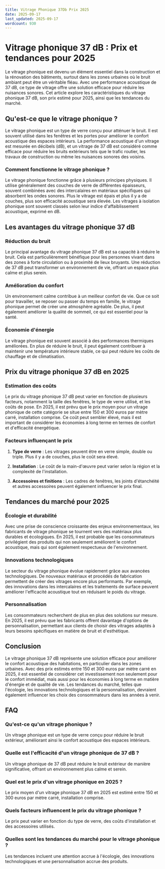```yaml
---
title: Vitrage Phonique 37Db Prix 2025
date: 2025-09-17
last_updated: 2025-09-17
wordcount: 930
---
```


# Vitrage phonique 37 dB : Prix et tendances pour 2025

Le vitrage phonique est devenu un élément essentiel dans la construction et la rénovation des bâtiments, surtout dans les zones urbaines où le bruit ambiant peut être un véritable fléau. Avec une performance acoustique de 37 dB, ce type de vitrage offre une solution efficace pour réduire les nuisances sonores. Cet article explore les caractéristiques du vitrage phonique 37 dB, son prix estimé pour 2025, ainsi que les tendances du marché.

## Qu'est-ce que le vitrage phonique ?

Le vitrage phonique est un type de verre conçu pour atténuer le bruit. Il est souvent utilisé dans les fenêtres et les portes pour améliorer le confort acoustique des espaces intérieurs. La performance acoustique d'un vitrage est mesurée en décibels (dB), et un vitrage de 37 dB est considéré comme efficace pour réduire les bruits extérieurs tels que le trafic routier, les travaux de construction ou même les nuisances sonores des voisins.

### Comment fonctionne le vitrage phonique ?

Le vitrage phonique fonctionne grâce à plusieurs principes physiques. Il utilise généralement des couches de verre de différentes épaisseurs, souvent combinées avec des intercalaires en matériaux spécifiques qui absorbent les ondes sonores. Plus le vitrage est épais et plus il y a de couches, plus son efficacité acoustique sera élevée. Les vitrages à isolation phonique sont souvent classés selon leur indice d'affaiblissement acoustique, exprimé en dB.

## Les avantages du vitrage phonique 37 dB

### Réduction du bruit

Le principal avantage du vitrage phonique 37 dB est sa capacité à réduire le bruit. Cela est particulièrement bénéfique pour les personnes vivant dans des zones à forte circulation ou à proximité de lieux bruyants. Une réduction de 37 dB peut transformer un environnement de vie, offrant un espace plus calme et plus serein.

### Amélioration du confort

Un environnement calme contribue à un meilleur confort de vie. Que ce soit pour travailler, se reposer ou passer du temps en famille, le vitrage phonique permet de créer une atmosphère agréable. De plus, il peut également améliorer la qualité de sommeil, ce qui est essentiel pour la santé.

### Économie d'énergie

Le vitrage phonique est souvent associé à des performances thermiques améliorées. En plus de réduire le bruit, il peut également contribuer à maintenir une température intérieure stable, ce qui peut réduire les coûts de chauffage et de climatisation.

## Prix du vitrage phonique 37 dB en 2025

### Estimation des coûts

Le prix du vitrage phonique 37 dB peut varier en fonction de plusieurs facteurs, notamment la taille des fenêtres, le type de verre utilisé, et les coûts de pose. En 2025, il est prévu que le prix moyen pour un vitrage phonique de cette catégorie se situe entre 150 et 300 euros par mètre carré, installation comprise. Ce coût peut sembler élevé, mais il est important de considérer les économies à long terme en termes de confort et d'efficacité énergétique.

### Facteurs influençant le prix

1. **Type de verre** : Les vitrages peuvent être en verre simple, double ou triple. Plus il y a de couches, plus le coût sera élevé.
   
2. **Installation** : Le coût de la main-d'œuvre peut varier selon la région et la complexité de l'installation.

3. **Accessoires et finitions** : Les cadres de fenêtres, les joints d'étanchéité et autres accessoires peuvent également influencer le prix final.

## Tendances du marché pour 2025

### Écologie et durabilité

Avec une prise de conscience croissante des enjeux environnementaux, les fabricants de vitrage phonique se tournent vers des matériaux plus durables et écologiques. En 2025, il est probable que les consommateurs privilégient des produits qui non seulement améliorent le confort acoustique, mais qui sont également respectueux de l'environnement.

### Innovations technologiques

Le secteur du vitrage phonique évolue rapidement grâce aux avancées technologiques. De nouveaux matériaux et procédés de fabrication permettent de créer des vitrages encore plus performants. Par exemple, des innovations dans les intercalaires et les traitements de surface peuvent améliorer l'efficacité acoustique tout en réduisant le poids du vitrage.

### Personnalisation

Les consommateurs recherchent de plus en plus des solutions sur mesure. En 2025, il est prévu que les fabricants offrent davantage d'options de personnalisation, permettant aux clients de choisir des vitrages adaptés à leurs besoins spécifiques en matière de bruit et d'esthétique.

## Conclusion

Le vitrage phonique 37 dB représente une solution efficace pour améliorer le confort acoustique des habitations, en particulier dans les zones urbaines. Avec des prix estimés entre 150 et 300 euros par mètre carré en 2025, il est essentiel de considérer cet investissement non seulement pour le confort immédiat, mais aussi pour les économies à long terme en matière d'énergie et de qualité de vie. Les tendances du marché, telles que l'écologie, les innovations technologiques et la personnalisation, devraient également influencer les choix des consommateurs dans les années à venir.

## FAQ

### Qu'est-ce qu'un vitrage phonique ?

Un vitrage phonique est un type de verre conçu pour réduire le bruit extérieur, améliorant ainsi le confort acoustique des espaces intérieurs.

### Quelle est l'efficacité d'un vitrage phonique de 37 dB ?

Un vitrage phonique de 37 dB peut réduire le bruit extérieur de manière significative, offrant un environnement plus calme et serein.

### Quel est le prix d'un vitrage phonique en 2025 ?

Le prix moyen d'un vitrage phonique 37 dB en 2025 est estimé entre 150 et 300 euros par mètre carré, installation comprise.

### Quels facteurs influencent le prix du vitrage phonique ?

Le prix peut varier en fonction du type de verre, des coûts d'installation et des accessoires utilisés.

### Quelles sont les tendances du marché pour le vitrage phonique ?

Les tendances incluent une attention accrue à l'écologie, des innovations technologiques et une personnalisation accrue des produits.